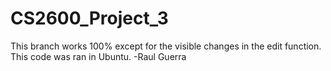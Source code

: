 # CS2600_Project_3
This branch works 100% except for the visible changes in the edit function. This code was ran in Ubuntu.
-Raul Guerra
